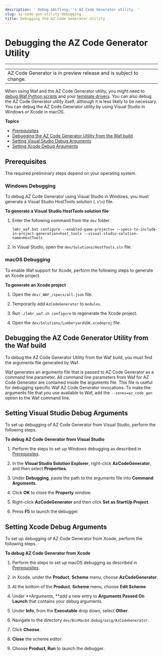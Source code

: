 ```yaml
---
description: ' Debug &ALYlong;''s AZ Code Generator utility. '
slug: az-code-gen-utility-debugging
title: Debugging the AZ Code Generator Utility
---
```

# Debugging the AZ Code Generator Utility<a name="az-code-gen-utility-debugging"></a>


****  

|  | 
| --- |
| AZ Code Generator is in preview release and is subject to change\. | 

When using Waf and the AZ Code Generator utility, you might need to [debug Waf Python scripts](az-code-gen-waf-debugging.md) and your [template drivers](az-cod-gen-template-driver-debugging.md)\. You can also debug the AZ Code Generator utility itself, although it is less likely to be necessary\. You can debug the AZ Code Generator utility by using Visual Studio in Windows or Xcode in macOS\.

**Topics**
+ [Prerequisites](#az-code-gen-utility-debugging-prerequisites)
+ [Debugging the AZ Code Generator Utility from the Waf build](#az-code-gen-utility-debugging-from-waf-build)
+ [Setting Visual Studio Debug Arguments](#az-code-gen-utility-debugging-visual-studio-arguments)
+ [Setting Xcode Debug Arguments](#az-code-gen-utility-debugging-xcode-arguments)

## Prerequisites<a name="az-code-gen-utility-debugging-prerequisites"></a>

 The required preliminary steps depend on your operating system\. 

### Windows Debugging<a name="az-code-gen-utility-debugging-windows"></a>

To debug AZ Code Generator using Visual Studio in Windows, you must generate a Visual Studio HostTools solution \(`.sln`\) file\.

**To generate a Visual Studio HostTools solution file**

1. Enter the following command from the `dev` folder\. 

   ```
   lmbr_waf.bat configure --enabled-game-projects= --specs-to-include-in-project-generation=host_tools --visual-studio-solution-name=HostTools
   ```

1. In Visual Studio, open the `dev/Solutions/HostTools.sln` file\. 

### macOS Debugging<a name="az-code-gen-utility-debugging-osx"></a>

 To enable Waf support for Xcode, perform the following steps to generate an Xcode project\. 

**To generate an Xcode project**

1.  Open the `dev/_WAF_/specs/all.json` file\.

1.  Temporarily add `AzCodeGenerator` to `modules`\. 

1.  Run `./lmbr_waf.sh configure` to regenerate the Xcode project\. 

1.  Open the `dev/Solutions/LumberyardSDK.xcodeproj` file\.

## Debugging the AZ Code Generator Utility from the Waf build<a name="az-code-gen-utility-debugging-from-waf-build"></a>

To debug the AZ Code Generator Utility from the Waf build, you must find the arguments file generated by Waf\.

Waf generates an arguments file that is passed to AZ Code Generator as a command line parameter\. All command line parameters from Waf for AZ Code Generator are contained inside the arguments file\. This file is useful for debugging specific Waf AZ Code Generator invocations\. To make the arguments file that you use available to Waf, add the `--zones=az_code_gen` option to the Waf command line\. 

## Setting Visual Studio Debug Arguments<a name="az-code-gen-utility-debugging-visual-studio-arguments"></a>

To set up debugging of AZ Code Generator from Visual Studio, perform the following steps\.

**To debug AZ Code Generator from Visual Studio**

1. Perform the steps to set up Windows debugging as described in [Prerequisites](#az-code-gen-utility-debugging-prerequisites)\. 

1.  In the **Visual Studio Solution Explorer**, right\-click **AzCodeGenerator**, and then select **Properties**\. 

1.  Under **Debugging**, paste the path to the arguments file into **Command Arguments**\. 

1.  Click **OK** to close the **Property** window\. 

1.  Right\-click **AzCodeGenerator** and then click **Set as StartUp Project**\. 

1.  Press **F5** to launch the debugger\. 

## Setting Xcode Debug Arguments<a name="az-code-gen-utility-debugging-xcode-arguments"></a>

To set up debugging of AZ Code Generator from Xcode, perform the following steps\.

**To debug AZ Code Generator from Xcode**

1.  Perform the steps to set up macOS debugging as described in [Prerequisites](#az-code-gen-utility-debugging-prerequisites)\. 

1.  In Xcode, under the **Product**, **Scheme** menu, choose **AzCodeGenerator**\. 

1.  At the bottom of the **Product**, **Scheme** menu, choose **Edit Scheme**\. 

1.  Under **Arguments, **add a new entry to **Arguments Passed On Launch** that contains your debug arguments\. 

1.  Under **Info**, from the **Executable** drop down, select **Other**\. 

   1.  Navigate to the directory `dev/BinMac64.Debug/azcg/AzCodeGenerator`\. 

   1.  Click **Choose**\. 

1.  **Close** the scheme editor\. 

1.  Choose **Product, Run** to launch the debugger\. 